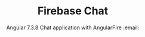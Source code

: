 <p align="center">
  <h1 align="center">Firebase Chat</h1>
  <p align="center">Angular 7.3.8 Chat application with AngularFire :email:</p>
</p>
